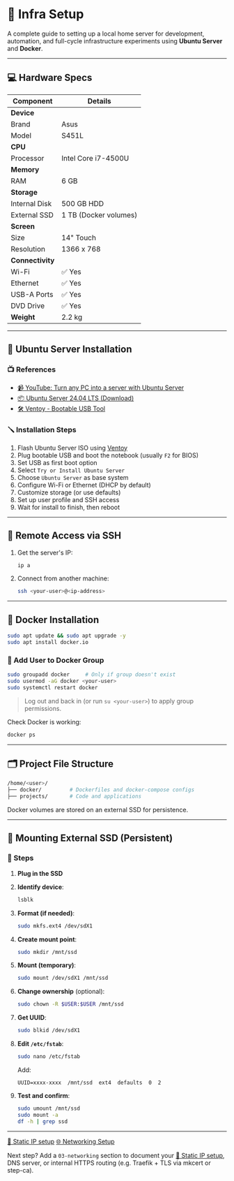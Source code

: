 # 🧰 Infra Setup

A complete guide to setting up a local home server for development, automation, and full-cycle infrastructure experiments using **Ubuntu Server** and **Docker**.

---

## 💻 Hardware Specs

| Component        | Details               |
| ---------------- | --------------------- |
| **Device**       |                       |
| Brand            | Asus                  |
| Model            | S451L                 |
| **CPU**          |                       |
| Processor        | Intel Core i7-4500U   |
| **Memory**       |                       |
| RAM              | 6 GB                  |
| **Storage**      |                       |
| Internal Disk    | 500 GB HDD            |
| External SSD     | 1 TB (Docker volumes) |
| **Screen**       |                       |
| Size             | 14" Touch             |
| Resolution       | 1366 x 768            |
| **Connectivity** |                       |
| Wi-Fi            | ✅ Yes                |
| Ethernet         | ✅ Yes                |
| USB-A Ports      | ✅ Yes                |
| DVD Drive        | ✅ Yes                |
| **Weight**       | 2.2 kg                |

---

## 🔧 Ubuntu Server Installation

### 📺 References

- [📹 YouTube: Turn any PC into a server with Ubuntu Server](https://www.youtube.com/watch?v=DGTkPW42VxI)
- [📦 Ubuntu Server 24.04 LTS (Download)](https://ubuntu.com/download/server)
- [🛠️ Ventoy - Bootable USB Tool](https://www.ventoy.net/en/download.html)

### 🪛 Installation Steps

1. Flash Ubuntu Server ISO using [Ventoy](https://www.youtube.com/watch?v=11CkqZQ3scE)
2. Plug bootable USB and boot the notebook (usually `F2` for BIOS)
3. Set USB as first boot option
4. Select `Try or Install Ubuntu Server`
5. Choose `Ubuntu Server` as base system
6. Configure Wi-Fi or Ethernet (DHCP by default)
7. Customize storage (or use defaults)
8. Set up user profile and SSH access
9. Wait for install to finish, then reboot

---

## 🛜 Remote Access via SSH

1. Get the server's IP:

   ```bash
   ip a
   ```

2. Connect from another machine:

   ```bash
   ssh <your-user>@<ip-address>
   ```

---

## 🐳 Docker Installation

```bash
sudo apt update && sudo apt upgrade -y
sudo apt install docker.io
```

### 👤 Add User to Docker Group

```bash
sudo groupadd docker     # Only if group doesn't exist
sudo usermod -aG docker <your-user>
sudo systemctl restart docker
```

> Log out and back in (or run `su <your-user>`) to apply group permissions.

Check Docker is working:

```bash
docker ps
```

---

## 🗂️ Project File Structure

```bash
/home/<user>/
├── docker/         # Dockerfiles and docker-compose configs
├── projects/       # Code and applications
```

Docker volumes are stored on an external SSD for persistence.

---

## 💾 Mounting External SSD (Persistent)

### 🔌 Steps

1. **Plug in the SSD**

2. **Identify device**:

   ```bash
   lsblk
   ```

3. **Format (if needed)**:

   ```bash
   sudo mkfs.ext4 /dev/sdX1
   ```

4. **Create mount point**:

   ```bash
   sudo mkdir /mnt/ssd
   ```

5. **Mount (temporary)**:

   ```bash
   sudo mount /dev/sdX1 /mnt/ssd
   ```

6. **Change ownership** (optional):

   ```bash
   sudo chown -R $USER:$USER /mnt/ssd
   ```

7. **Get UUID**:

   ```bash
   sudo blkid /dev/sdX1
   ```

8. **Edit `/etc/fstab`**:

   ```bash
   sudo nano /etc/fstab
   ```

   Add:

   ```fstab
   UUID=xxxx-xxxx  /mnt/ssd  ext4  defaults  0  2
   ```

9. **Test and confirm**:

   ```bash
   sudo umount /mnt/ssd
   sudo mount -a
   df -h | grep ssd
   ```

---


[📡 Static IP setup](./static_ip.md)
[🌐 Networking Setup](./networking.md)

Next step? Add a `03-networking` section to document your [📡 Static IP setup](#), DNS server, or internal HTTPS routing (e.g. Traefik + TLS via mkcert or step-ca).

